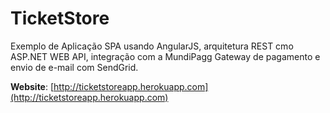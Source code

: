 # TicketStore

Exemplo de Aplicação SPA usando AngularJS, arquitetura REST cmo ASP.NET WEB API, integração com a MundiPagg Gateway de pagamento  e envio de e-mail com SendGrid.

**Website**: [http://ticketstoreapp.herokuapp.com](http://ticketstoreapp.herokuapp.com)

